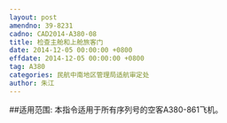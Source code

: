```yaml
---
layout: post
amendno: 39-8231
cadno: CAD2014-A380-08
title: 检查主舱和上舱旅客门
date: 2014-12-05 00:00:00 +0800
effdate: 2014-12-05 00:00:00 +0800
tag: A380
categories: 民航中南地区管理局适航审定处
author: 朱江
---
```


##适用范围:
本指令适用于所有序列号的空客A380-861飞机。

